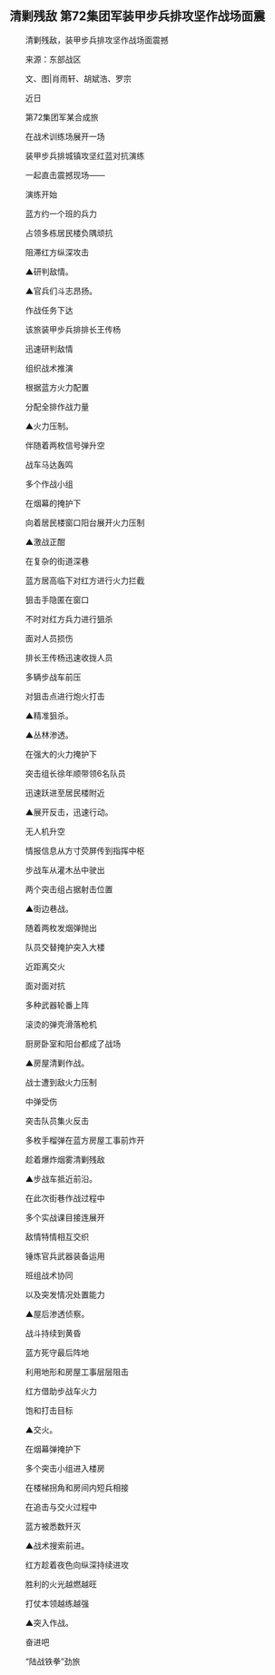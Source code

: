 ## 清剿残敌 第72集团军装甲步兵排攻坚作战场面震
　　清剿残敌，装甲步兵排攻坚作战场面震撼

　　来源：东部战区

　　文、图|肖雨轩、胡斌浩、罗宗

　　近日

　　第72集团军某合成旅

　　在战术训练场展开一场

　　装甲步兵排城镇攻坚红蓝对抗演练

　　一起直击震撼现场—— 

　　演练开始

　　蓝方约一个班的兵力

　　占领多栋居民楼负隅顽抗

　　阻滞红方纵深攻击

　　▲研判敌情。

　　▲官兵们斗志昂扬。

　　作战任务下达

　　该旅装甲步兵排排长王传杨

　　迅速研判敌情

　　组织战术推演

　　根据蓝方火力配置

　　分配全排作战力量

　　▲火力压制。

　　伴随着两枚信号弹升空

　　战车马达轰鸣

　　多个作战小组

　　在烟幕的掩护下

　　向着居民楼窗口阳台展开火力压制

　　▲激战正酣

　　在复杂的街道深巷

　　蓝方居高临下对红方进行火力拦截

　　狙击手隐匿在窗口

　　不时对红方兵力进行狙杀

　　面对人员损伤

　　排长王传杨迅速收拢人员

　　多辆步战车前压

　　对狙击点进行炮火打击

　　▲精准狙杀。

　　▲丛林渗透。

　　在强大的火力掩护下

　　突击组长徐年顺带领6名队员

　　迅速跃进至居民楼附近

　　▲展开反击，迅速行动。

　　无人机升空

　　情报信息从方寸荧屏传到指挥中枢

　　步战车从灌木丛中驶出

　　两个突击组占据射击位置

　　▲街边巷战。

　　随着两枚发烟弹抛出

　　队员交替掩护突入大楼

　　近距离交火

　　面对面对抗

　　多种武器轮番上阵

　　滚烫的弹壳滑落枪机

　　厨房卧室和阳台都成了战场

　　▲房屋清剿作战。

　　战士遭到敌火力压制

　　中弹受伤

　　突击队员集火反击

　　多枚手榴弹在蓝方房屋工事前炸开

　　趁着爆炸烟雾清剿残敌

　　▲步战车抵近前沿。

　　在此次街巷作战过程中

　　多个实战课目接连展开

　　敌情特情相互交织

　　锤炼官兵武器装备运用

　　班组战术协同

　　以及突发情况处置能力

　　▲屋后渗透侦察。

　　战斗持续到黄昏

　　蓝方死守最后阵地

　　利用地形和房屋工事层层阻击

　　红方借助步战车火力

　　饱和打击目标

　　▲交火。

　　在烟幕弹掩护下

　　多个突击小组进入楼房

　　在楼梯拐角和房间内短兵相接

　　在追击与交火过程中

　　蓝方被悉数歼灭

　　▲战术搜索前进。

　　红方趁着夜色向纵深持续进攻

　　胜利的火光越燃越旺

　　打仗本领越练越强

　　▲突入作战。

　　奋进吧

　　“陆战铁拳”劲旅

